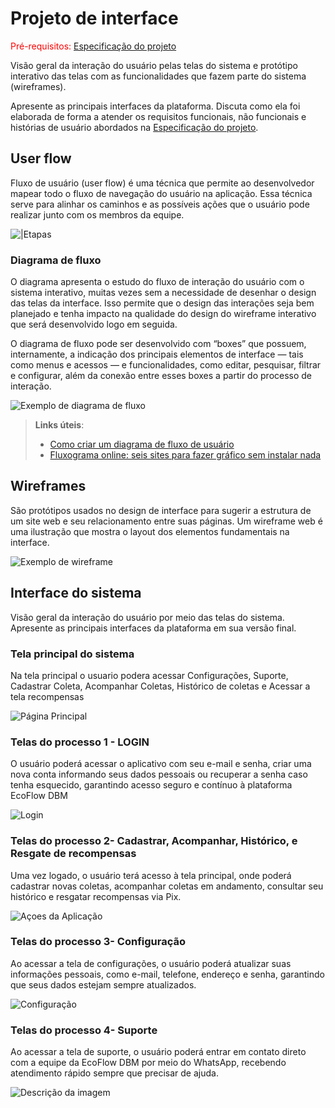 
# Projeto de interface

<span style="color:red">Pré-requisitos: <a href="02-Especificacao.md"> Especificação do projeto</a></span>

Visão geral da interação do usuário pelas telas do sistema e protótipo interativo das telas com as funcionalidades que fazem parte do sistema (wireframes).

 Apresente as principais interfaces da plataforma. Discuta como ela foi elaborada de forma a atender os requisitos funcionais, não funcionais e histórias de usuário abordados na <a href="02-Especificacao.md"> Especificação do projeto</a></span>.

 ## User flow

Fluxo de usuário (user flow) é uma técnica que permite ao desenvolvedor mapear todo o fluxo de navegação do usuário na aplicação. Essa técnica serve para alinhar os caminhos e as possíveis ações que o usuário pode realizar junto com os membros da equipe.

![|Etapas](images/CicloUser.png)



### Diagrama de fluxo

O diagrama apresenta o estudo do fluxo de interação do usuário com o sistema interativo, muitas vezes sem a necessidade de desenhar o design das telas da interface. Isso permite que o design das interações seja bem planejado e tenha impacto na qualidade do design do wireframe interativo que será desenvolvido logo em seguida.

O diagrama de fluxo pode ser desenvolvido com “boxes” que possuem, internamente, a indicação dos principais elementos de interface — tais como menus e acessos — e funcionalidades, como editar, pesquisar, filtrar e configurar, além da conexão entre esses boxes a partir do processo de interação.

![Exemplo de diagrama de fluxo](images/diagrama_fluxo.jpg)

> **Links úteis**:
> - [Como criar um diagrama de fluxo de usuário](https://www.lucidchart.com/blog/how-to-make-a-user-flow-diagram)
> - [Fluxograma online: seis sites para fazer gráfico sem instalar nada](https://www.techtudo.com.br/listas/2019/03/fluxograma-online-seis-sites-para-fazer-grafico-sem-instalar-nada.ghtml)

## Wireframes

São protótipos usados no design de interface para sugerir a estrutura de um site web e seu relacionamento entre suas páginas. Um wireframe web é uma ilustração que mostra o layout dos elementos fundamentais na interface.

![Exemplo de wireframe](images/Wireframe.png)
 


## Interface do sistema

Visão geral da interação do usuário por meio das telas do sistema. Apresente as principais interfaces da plataforma em sua versão final.

### Tela principal do sistema

Na tela principal o usuario podera acessar Configurações, Suporte, Cadastrar Coleta, Acompanhar Coletas, Histórico de coletas e Acessar a tela recompensas

 ![Página Principal](images/Page.png)


###  Telas do processo 1 - LOGIN

O usuário poderá acessar o aplicativo com seu e-mail e senha, criar uma nova conta informando seus dados pessoais ou recuperar a senha caso tenha esquecido, garantindo acesso seguro e contínuo à plataforma EcoFlow DBM

![Login](images/Login.png)



### Telas do processo 2- Cadastrar, Acompanhar, Histórico, e Resgate de recompensas

Uma vez logado, o usuário terá acesso à tela principal, onde poderá cadastrar novas coletas, acompanhar coletas em andamento, consultar seu histórico e resgatar recompensas via Pix.

![Açoes da Aplicação](images/executar.png)


### Telas do processo 3- Configuração

Ao acessar a tela de configurações, o usuário poderá atualizar suas informações pessoais, como e-mail, telefone, endereço e senha, garantindo que seus dados estejam sempre atualizados.


![Configuração](images/Config.png)

### Telas do processo 4- Suporte
Ao acessar a tela de suporte, o usuário poderá entrar em contato direto com a equipe da EcoFlow DBM por meio do WhatsApp, recebendo atendimento rápido sempre que precisar de ajuda.

![Descrição da imagem](images/suporte.png)

